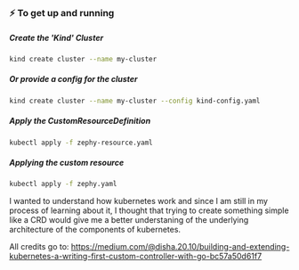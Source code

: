 ### ⚡ To get up and running 

##### Create the 'Kind' Cluster
```bash
kind create cluster --name my-cluster
```
##### Or provide a config for the cluster
```bash
kind create cluster --name my-cluster --config kind-config.yaml
```

##### Apply the CustomResourceDefinition
```bash
kubectl apply -f zephy-resource.yaml
```

##### Applying the custom resource
```bash
kubectl apply -f zephy.yaml
```

I wanted to understand how kubernetes work and since I am still in my process of learning about it, I thought that trying to create something simple like a CRD would give me a better understaning of the underlying architecture of the components of kubernetes.

All credits go to: https://medium.com/@disha.20.10/building-and-extending-kubernetes-a-writing-first-custom-controller-with-go-bc57a50d61f7
